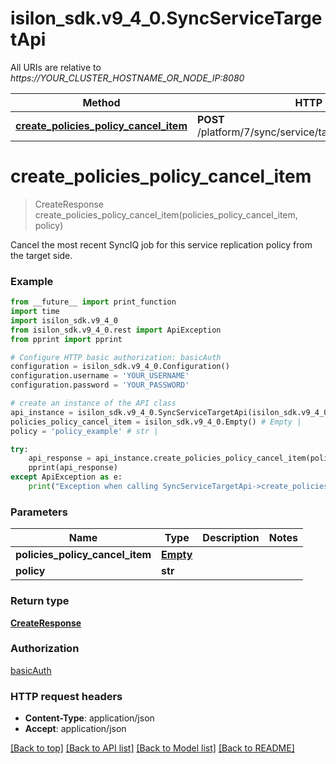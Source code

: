 # isilon_sdk.v9_4_0.SyncServiceTargetApi

All URIs are relative to *https://YOUR_CLUSTER_HOSTNAME_OR_NODE_IP:8080*

Method | HTTP request | Description
------------- | ------------- | -------------
[**create_policies_policy_cancel_item**](SyncServiceTargetApi.md#create_policies_policy_cancel_item) | **POST** /platform/7/sync/service/target/policies/{Policy}/cancel | 


# **create_policies_policy_cancel_item**
> CreateResponse create_policies_policy_cancel_item(policies_policy_cancel_item, policy)



Cancel the most recent SyncIQ job for this service replication policy from the target side.

### Example
```python
from __future__ import print_function
import time
import isilon_sdk.v9_4_0
from isilon_sdk.v9_4_0.rest import ApiException
from pprint import pprint

# Configure HTTP basic authorization: basicAuth
configuration = isilon_sdk.v9_4_0.Configuration()
configuration.username = 'YOUR_USERNAME'
configuration.password = 'YOUR_PASSWORD'

# create an instance of the API class
api_instance = isilon_sdk.v9_4_0.SyncServiceTargetApi(isilon_sdk.v9_4_0.ApiClient(configuration))
policies_policy_cancel_item = isilon_sdk.v9_4_0.Empty() # Empty | 
policy = 'policy_example' # str | 

try:
    api_response = api_instance.create_policies_policy_cancel_item(policies_policy_cancel_item, policy)
    pprint(api_response)
except ApiException as e:
    print("Exception when calling SyncServiceTargetApi->create_policies_policy_cancel_item: %s\n" % e)
```

### Parameters

Name | Type | Description  | Notes
------------- | ------------- | ------------- | -------------
 **policies_policy_cancel_item** | [**Empty**](Empty.md)|  | 
 **policy** | **str**|  | 

### Return type

[**CreateResponse**](CreateResponse.md)

### Authorization

[basicAuth](../README.md#basicAuth)

### HTTP request headers

 - **Content-Type**: application/json
 - **Accept**: application/json

[[Back to top]](#) [[Back to API list]](../README.md#documentation-for-api-endpoints) [[Back to Model list]](../README.md#documentation-for-models) [[Back to README]](../README.md)

